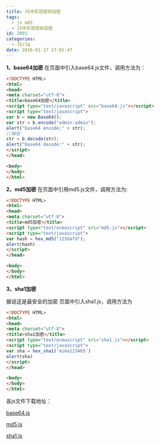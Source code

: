 ```yaml
---
title: JS中实现密码加密
tags:
  - js md5
  - JS中实现密码加密
id: 2091
categories:
  - JS/Jq
date: 2016-01-17 17:01:47
---
```


**1、base64加密**
在页面中引入base64.js文件，调用方法为：
```html
<!DOCTYPE HTML>
<html>
<head>
<meta charset="utf-8">
<title>base64加密</title>
<script type="text/javascript" src="base64.js"></script>
<script type="text/javascript">
var b = new Base64();
var str = b.encode("admin:admin");
alert("base64 encode:" + str);
//解密
str = b.decode(str);
alert("base64 decode:" + str);
</script>
</head>

<body>
</body>
</html>
```
**2、md5加密**
在页面中引用md5.js文件，调用方法为:
```html
<!DOCTYPE HTML>
<html>
<head>
<meta charset="utf-8">
<title>md5加密</title>
<script type="text/ecmascript" src="md5.js"></script>
<script type="text/javascript">
var hash = hex_md5("123dafd");
alert(hash)
</script>
</head>

<body>
</body>
</html>
```
**3、sha1加密**

据说这是最安全的加密
页面中引入sha1.js，调用方法为
```html
<!DOCTYPE HTML>
<html>
<head>
<meta charset="utf-8">
<title>sha1加密</title>
<script type="text/ecmascript" src="sha1.js"></script>
<script type="text/javascript">
var sha = hex_sha1('mima123465')
alert(sha)
</script>
</head>

<body>
</body>
</html>
```
各js文件下载地址：

[base64.js](http://www.npm8.com/wp-content/uploads/2016/01/base64.js)

[md5.js](http://www.npm8.com/wp-content/uploads/2016/01/md5.js)

[sha1.js](http://www.npm8.com/wp-content/uploads/2016/01/sha1.js)